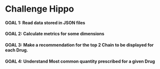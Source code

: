 # Challenge Hippo

#### GOAL 1: Read data stored in JSON files

#### GOAL 2: Calculate metrics for some dimensions

#### GOAL 3: Make a recommendation for the top 2 Chain to be displayed for each Drug.

#### GOAL 4: Understand Most common quantity prescribed for a given Drug


